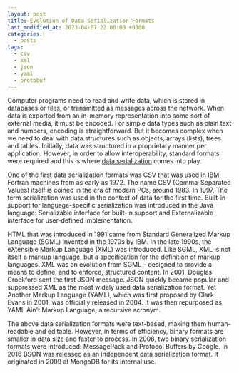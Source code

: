 ```yaml
---
layout: post
title: Evolution of Data Serialization Formats
last_modified_at: 2023-04-07 22:00:00 +0300
categories: 
  - posts
tags:
  - csv
  - xml
  - json
  - yaml
  - protobuf
---
```


Computer programs need to read and write data, which is stored in databases or files, or transmitted as messages across the network. When data is exported from an in-memory representation into some sort of external media, it must be encoded. For simple data types such as plain text and numbers, encoding is straightforward. But it becomes complex when we need to deal with data structures such as objects, arrays (lists), trees and tables. Initially, data was structured in a proprietary manner per application. However, in order to allow interoperability, standard formats were required and this is where [data serialization](/wiki/serialization) comes into play. 

One of the first data serialization formats was CSV that was used in IBM Fortran machines from as early as 1972. The name CSV (Comma-Separated Values) itself is coined in the era of modern PCs, around 1983. In 1997, The term serialization was used in the context of data for the first time. Built-in support for language-specific serialization was introduced in the Java language: Serializable interface for built-in support and Externalizable interface for user-defined implementation. 

HTML that was introduced in 1991 came from Standard Generalized Markup Language (SGML) invented in the 1970s by IBM. In the late 1990s, the eXtensible Markup Language (XML) was introduced. Like SGML, XML is not itself a markup language, but a specification for the definition of markup languages. XML was an evolution from SGML – designed to provide a means to define, and to enforce, structured content. In 2001, Douglas Crockford sent the first JSON message. JSON quickly became popular and suppressed XML as the most widely used data serialization format. Yet Another Markup Language (YAML), which was first proposed by Clark Evans in 2001, was officially released in 2004. It was then repurposed as YAML Ain't Markup Language, a recursive acronym.

The above data serialization formats were text-based, making them human-readable and editable. However, in terms of efficiency, binary formats are smaller in data size and faster to process. In 2008, two binary serialization formats were introduced: MessagePack and Protocol Buffers by Google. In 2016 BSON was released as an independent data serialization format. It originated in 2009 at MongoDB for its internal use. 
